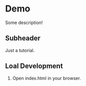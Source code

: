 # Demo

Some description!

## Subheader

Just a tutorial.

## Loal Development

1. Open index.html in your browser.